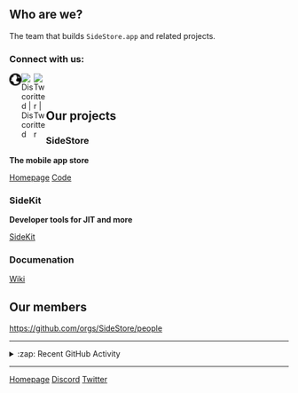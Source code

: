 <!-- 
Docs: How to use GitHub README and actions to auto-generate embedded content.
https://github.com/anuraghazra/github-readme-stats
https://www.youtube.com/watch?v=n6d4KHSKqGk
https://github.com/rahuldkjain/github-profile-readme-generator
 -->

## Who are we?

The team that builds `SideStore.app` and related projects.

### Connect with us:

<!--
[![Website](https://img.shields.io/website?label=sidestore.io&style=for-the-badge&url=https://sidestore.io)](https://sidestore.io)
[![Twitter Follow](https://img.shields.io/twitter/follow/sidestore_io?color=1DA1F2&logo=twitter&style=for-the-badge)](https://twitter.com/intent/follow?original_referer=https%3A%2F%2Fgithub.com%2Fsidestore&screen_name=sidestore)
[![GitHub Followers](https://img.shields.io/github/followers/sidestore?style=for-the-badge)]()
[![GitHub Sponsors](https://img.shields.io/github/sponsors/sidestore?style=for-the-badge
)]() 
-->

[<img align="left" alt="sidestore.io" width="22px" src="https://raw.githubusercontent.com/iconic/open-iconic/master/svg/globe.svg" />][website]
[<img align="left" alt="Discord | Discord" width="22px" src="https://cdn.jsdelivr.net/npm/simple-icons@v3/icons/discord.svg" />][discord]
[<img align="left" alt="Twitter | Twitter" width="22px" src="https://cdn.jsdelivr.net/npm/simple-icons@v3/icons/twitter.svg" />][twitter]

<br />
<br />

## Our projects

### SideStore

__The mobile app store__

[Homepage][website]
[Code][git.sidestore]

### SideKit

__Developer tools for JIT and more__

[SideKit][git.sidekit]

### Documenation

[Wiki][wiki]

## Our members

https://github.com/orgs/SideStore/people

---

<details>
  <summary>:zap: Recent GitHub Activity</summary>

<!--START_SECTION:activity-->
1. ❌ Closed PR [#262](https://github.com/SideStore/SideStore/pull/262) in [SideStore/SideStore](https://github.com/SideStore/SideStore)
2. 🎉 Merged PR [#321](https://github.com/SideStore/SideStore/pull/321) in [SideStore/SideStore](https://github.com/SideStore/SideStore)
3. ❌ Closed PR [#327](https://github.com/SideStore/SideStore/pull/327) in [SideStore/SideStore](https://github.com/SideStore/SideStore)
4. 🗣 Commented on [#20](https://github.com/SideStore/sidestore.github.io/issues/20) in [SideStore/sidestore.github.io](https://github.com/SideStore/sidestore.github.io)
5. 🗣 Commented on [#9](https://github.com/SideStore/SideStore-Docs/issues/9) in [SideStore/SideStore-Docs](https://github.com/SideStore/SideStore-Docs)
6. ❗️ Opened issue [#20](https://github.com/SideStore/sidestore.github.io/issues/20) in [SideStore/sidestore.github.io](https://github.com/SideStore/sidestore.github.io)
7. 🗣 Commented on [#292](https://github.com/SideStore/SideStore/issues/292) in [SideStore/SideStore](https://github.com/SideStore/SideStore)
8. 🗣 Commented on [#292](https://github.com/SideStore/SideStore/issues/292) in [SideStore/SideStore](https://github.com/SideStore/SideStore)
9. 🗣 Commented on [#327](https://github.com/SideStore/SideStore/issues/327) in [SideStore/SideStore](https://github.com/SideStore/SideStore)
10. 🗣 Commented on [#327](https://github.com/SideStore/SideStore/issues/327) in [SideStore/SideStore](https://github.com/SideStore/SideStore)
11. 🗣 Commented on [#292](https://github.com/SideStore/SideStore/issues/292) in [SideStore/SideStore](https://github.com/SideStore/SideStore)
12. ❗️ Closed issue [#332](https://github.com/SideStore/SideStore/issues/332) in [SideStore/SideStore](https://github.com/SideStore/SideStore)
13. 🗣 Commented on [#332](https://github.com/SideStore/SideStore/issues/332) in [SideStore/SideStore](https://github.com/SideStore/SideStore)
14. ❗️ Opened issue [#332](https://github.com/SideStore/SideStore/issues/332) in [SideStore/SideStore](https://github.com/SideStore/SideStore)
15. ❗️ Closed issue [#331](https://github.com/SideStore/SideStore/issues/331) in [SideStore/SideStore](https://github.com/SideStore/SideStore)
16. 🗣 Commented on [#331](https://github.com/SideStore/SideStore/issues/331) in [SideStore/SideStore](https://github.com/SideStore/SideStore)
17. ❗️ Opened issue [#331](https://github.com/SideStore/SideStore/issues/331) in [SideStore/SideStore](https://github.com/SideStore/SideStore)
18. ❗️ Closed issue [#330](https://github.com/SideStore/SideStore/issues/330) in [SideStore/SideStore](https://github.com/SideStore/SideStore)
19. 🗣 Commented on [#330](https://github.com/SideStore/SideStore/issues/330) in [SideStore/SideStore](https://github.com/SideStore/SideStore)
20. 🗣 Commented on [#330](https://github.com/SideStore/SideStore/issues/330) in [SideStore/SideStore](https://github.com/SideStore/SideStore)
<!--END_SECTION:activity-->

</details>

---

[Homepage][patreon] [Discord][discord] [Twitter][twitter]

<!--
- [Patreon][patreon]
- [OpenCollective][opencollective]
- [YouTube][youtube]
-->

[website]: https://sidestore.io
[wiki]: https://wiki.sidestore.io
[twitter]: https://twitter.com/sidestore_io
[discord]: https://discord.gg/CacsuuzsBq
[youtube]: https://youtube.com/TODO
[patreon]: https://www.patreon.com/SideStore
[opencollective]: https://opencollective.com/TODO
[git.sidestore]: https://github.com/SideStore/SideStore/
[git.sidekit]: https://github.com/SideStore/SideKit

